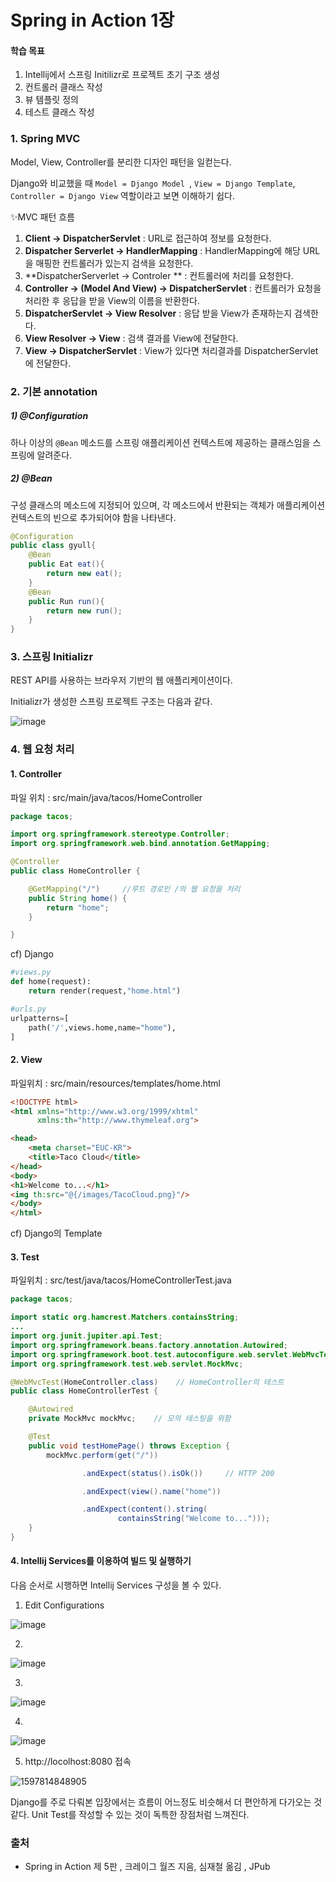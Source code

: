 # Spring in Action 1장

#### 학습 목표

1. Intellij에서 스프링 Initilizr로 프로젝트 초기 구조 생성
2. 컨트롤러 클래스 작성
3. 뷰 템플릿 정의
4. 테스트 클래스 작성



### 1. Spring MVC

Model, View, Controller를 분리한 디자인 패턴을 일컫는다.

Django와 비교했을 때 `Model = Django Model `, `View = Django Template`, `Controller = Django View` 역할이라고 보면 이해하기 쉽다.



✨MVC 패턴 흐름

1. **Client -> DispatcherServlet** : URL로 접근하여 정보를 요청한다.
2. **Dispatcher Serverlet -> HandlerMapping** : HandlerMapping에 해당 URL을 매핑한 컨트롤러가 있는지 검색을 요청한다.
3. **DispatcherServerlet -> Controler ** : 컨트롤러에 처리를 요청한다.
4. **Controller -> (Model And View) -> DispatcherServlet** : 컨트롤러가 요청을 처리한 후 응답을 받을 View의 이름을 반환한다.
5. **DispatcherServlet -> View Resolver** : 응답 받을 View가 존재하는지 검색한다.
6. **View Resolver -> View** : 검색 결과를 View에 전달한다.
7. **View -> DispatcherServlet** : View가 있다면 처리결과를 DispatcherServlet에 전달한다.



### 2. 기본 annotation

##### 1) @Configuration

하나 이상의 `@Bean` 메소드를 스프링 애플리케이션 컨텍스트에 제공하는 클래스임을 스프링에 알려준다. 

##### 2) @Bean

구성 클래스의 메소드에 지정되어 있으며, 각 메소드에서 반환되는 객체가 애플리케이션 컨텍스트의 빈으로 추가되어야 함을 나타낸다.

```java
@Configuration
public class gyull{
    @Bean
    public Eat eat(){
        return new eat();
    }
    @Bean
    public Run run(){
        return new run();
    }
}
```



### 3. 스프링 Initializr

REST API를 사용하는 브라우저 기반의 웹 애플리케이션이다.

Initializr가 생성한 스프링 프로젝트 구조는 다음과 같다.

![image](https://user-images.githubusercontent.com/42667951/90594284-03953980-e225-11ea-8c2f-e47a1a0cf462.png)



### 4. 웹 요청 처리 

#### 1. Controller

파일 위치 : src/main/java/tacos/HomeController

```java
package tacos;

import org.springframework.stereotype.Controller;
import org.springframework.web.bind.annotation.GetMapping;

@Controller                      
public class HomeController {

    @GetMapping("/")     //루트 경로인 /의 웹 요청을 처리        
    public String home() {
        return "home";           
    }

}
```

cf) Django

```python
#views.py
def home(request):
    return render(request,"home.html")
```

```python
#urls.py
urlpatterns=[
    path('/',views.home,name="home"),
]
```



#### 2. View

파일위치 : src/main/resources/templates/home.html

```html
<!DOCTYPE html>
<html xmlns="http://www.w3.org/1999/xhtml"
      xmlns:th="http://www.thymeleaf.org">

<head>
    <meta charset="EUC-KR">
    <title>Taco Cloud</title>
</head>
<body>
<h1>Welcome to...</h1>
<img th:src="@{/images/TacoCloud.png}"/>
</body>
</html>
```

cf) Django의 Template



#### 3. Test

파일위치 : src/test/java/tacos/HomeControllerTest.java

```java
package tacos;

import static org.hamcrest.Matchers.containsString;
...
import org.junit.jupiter.api.Test;
import org.springframework.beans.factory.annotation.Autowired;
import org.springframework.boot.test.autoconfigure.web.servlet.WebMvcTest;
import org.springframework.test.web.servlet.MockMvc;

@WebMvcTest(HomeController.class)    // HomeController의 테스트
public class HomeControllerTest {

    @Autowired
    private MockMvc mockMvc;    // 모의 테스팅을 위함

    @Test
    public void testHomePage() throws Exception {
        mockMvc.perform(get("/"))      

                .andExpect(status().isOk())     // HTTP 200

                .andExpect(view().name("home"))  

                .andExpect(content().string(      
                        containsString("Welcome to...")));
    }
}
```



#### 4. Intellij Services를 이용하여 빌드 및 실행하기

다음 순서로 시행하면 Intellij Services 구성을 볼 수 있다.

1. Edit Configurations

![image](https://user-images.githubusercontent.com/42667951/90595238-4a842e80-e227-11ea-8c2d-60dbe8414296.png)



2. 

![image](https://user-images.githubusercontent.com/42667951/90595374-b6ff2d80-e227-11ea-90d7-c4df64fccf39.png)



3.

![image](https://user-images.githubusercontent.com/42667951/90595451-de55fa80-e227-11ea-95fd-7fe722664a15.png)



4. 

![image](https://user-images.githubusercontent.com/42667951/90595516-ff1e5000-e227-11ea-8892-198213a8b5ec.png)



5. http://locolhost:8080 접속

![1597814848905](C:\Users\kyuri\AppData\Roaming\Typora\typora-user-images\1597814848905.png)

Django를 주로 다뤄본 입장에서는 흐름이 어느정도 비슷해서 더 편안하게 다가오는 것 같다. Unit Test를 작성할 수 있는 것이 독특한 장점처럼 느껴진다.  

### 출처

- Spring in Action 제 5판 , 크레이그 월즈 지음, 심재철 옮김 , JPub